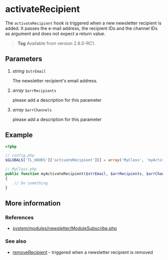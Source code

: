 # activateRecipient

The `activateRecipient` hook is triggered when a new newsletter recipient is added.
It passes the e-mail address, the recipient IDs and the channel IDs as argument
and does not expect a return value.

> **Tag** Available from version 2.8.0-RC1.


## Parameters

1. *string* `$strEmail`

    The newsletter recipient's email address.

2. *array* `$arrRecipients`

    <span class="undocumented">please add a description for this parameter</span>

3. *array* `$arrChannels`

    <span class="undocumented">please add a description for this parameter</span>


## Example

```php
<?php

// config.php
$GLOBALS['TL_HOOKS']['activateRecipient'][] = array('MyClass', 'myActivateRecipient');

// MyClass.php
public function myActivateRecipient($strEmail, $arrRecipients, $arrChannels)
{
    // Do something
}
```


## More information


### References

- [system/modules/newsletter/ModuleSubscribe.php](https://github.com/contao/core/blob/2.11.7/system/modules/newsletter/ModuleSubscribe.php#L177)


### See also

- [removeRecipient](removeRecipient.md) - triggered when a newsletter recipient is removed

